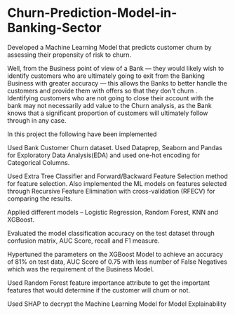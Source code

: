 # Churn-Prediction-Model-in-Banking-Sector
Developed a Machine Learning Model that predicts customer churn by assessing their propensity of risk to churn.

Well, from the Business point of view of a Bank — they would likely wish to identify customers who are ultimately going to exit from the Banking Business with greater accuracy — this allows the Banks to better handle the customers and provide them with offers so that they don't churn . Identifying customers who are not going to close their account with the bank may not necessarily add value to the Churn analysis, as the Bank knows that a significant proportion of customers will ultimately follow through in any case.

In this project the following have been implemented

Used Bank Customer Churn dataset. Used Dataprep, Seaborn and Pandas for Exploratory Data Analysis(EDA) and used one-hot encoding for Categorical Columns.

Used Extra Tree Classifier and Forward/Backward Feature Selection method for feature selection.  Also implemented the ML models on features selected through Recursive Feature Elimination with cross-validation (RFECV) for comparing the results.

Applied different models – Logistic Regression, Random Forest, KNN and XGBoost.

Evaluated the model classification accuracy on the test dataset through confusion matrix, AUC Score, recall and F1 measure.

Hypertuned the parameters on the XGBoost Model to achieve an accuracy of 81% on test data, AUC Score of 0.75 with less number of False Negatives which was the requirement of the Business Model.

Used Random Forest feature importance attribute to get the important features that would determine if the customer will churn or not.

Used SHAP to decrypt the Machine Learning Model for Model Explainability
